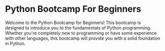 # Python Bootcamp For Beginners

Welcome to the Python Bootcamp for Beginners! This bootcamp is designed to introduce you to the fundamentals of Python programming. Whether you're completely new to programming or have some experience with other languages, this bootcamp will provide you with a solid foundation in Python. 
